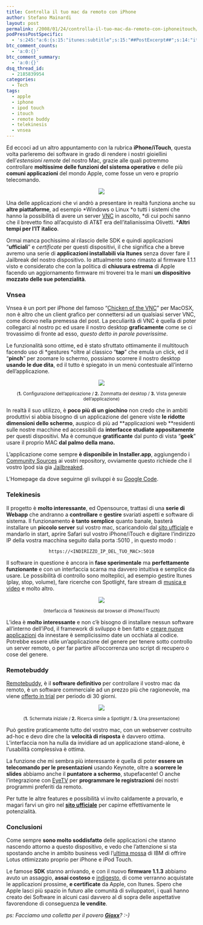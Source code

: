 ```yaml
---
title: Controlla il tuo mac da remoto con iPhone
author: Stefano Mainardi
layout: post
permalink: /2008/01/24/controlla-il-tuo-mac-da-remoto-con-iphoneitouch/
podPressPostSpecific:
  - 's:245:"a:6:{s:15:"itunes:subtitle";s:15:"##PostExcerpt##";s:14:"itunes:summary";s:15:"##PostExcerpt##";s:15:"itunes:keywords";s:17:"##WordPressCats##";s:13:"itunes:author";s:10:"##Global##";s:15:"itunes:explicit";s:2:"No";s:12:"itunes:block";s:2:"No";}";'
btc_comment_counts:
  - 'a:0:{}'
btc_comment_summary:
  - 'a:0:{}'
dsq_thread_id:
  - 2185839954
categories:
  - Tech
tags:
  - apple
  - iphone
  - ipod touch
  - itouch
  - remote buddy
  - telekinesis
  - vnsea
---
```

Ed eccoci ad un altro appuntamento con la rubrica **iPhone/iTouch**, questa volta parleremo dei software in grado di rendere i nostri gioiellini dell&#8217;*estensioni remote* del nostro Mac, grazie alle quali potremmo controllare **moltissime delle funzioni del sistema operativo** e delle più **comuni applicazioni** del mondo Apple, come fosse un vero e proprio telecomando.

<p align="center">
  <img src="http://www.stefanomainardi.com/wp-content/uploads/Varie/remote.png" />
</p>

Una delle applicazioni che vi andrò a presentare in realtà funziona anche su **altre piattaforme**, ad esempio *Windows o Linux *o tutti i sistemi che hanno la possibilità di avere un server [VNC][1] in ascolto, *di cui pochi sanno che il brevetto fino all&#8217;acquisto di AT&T era dell&#8217;italianissima Olivetti. ***Altri tempi per l&#8217;IT italico**.

Ormai manca pochissimo al rilascio delle SDK e quindi applicazioni &#8220;**ufficiali**&#8221; e *certificate* per questi dispositivi, il che significa che a breve avremo una serie di **applicazioni installabili via Itunes** senza dover fare il Jailbreak del nostro dispositivo. Io attualmente sono rimasto al firmware 1.1.1 visto e considerato che con la politica di **chiusura estrema** di Apple facendo un aggiornamento firmware mi troverei tra le mani **un dispositivo mozzato delle sue potenzialità**.

<!--more-->

### Vnsea

Vnsea è un port per iPhone del famoso &#8220;[Chicken of the VNC][2]&#8221; per MacOSX, non è altro che un client grafico per connettersi ad un qualsiasi server VNC, come dicevo nella premessa del post. La peculiarità di VNC è quella di poter collegarci al nostro pc ed usare il nostro desktop **graficamente** come se ci trovassimo di fronte ad esso, *questo detto in parole poverissime*.

Le funzionalità sono ottime, ed è stato sfruttato ottimamente il multitouch facendo uso di *gestures *oltre al classico &#8220;**tap**&#8221; che emula un click, ed il &#8220;**pinch**&#8221; per zoomare lo schermo, possiamo scorrere il nostro desktop **usando le due dita**, ed il tutto è spiegato in un menù contestuale all&#8217;interno dell&#8217;applicazione.

<p style="text-align: center">
  <img src="http://www.stefanomainardi.com/wp-content/uploads/Varie/vnsea.jpg" />
</p>

<p align="center">
  <small>(<strong>1.</strong> Configurazione dell&#8217;applicazione / <strong>2.</strong> Zommatta del desktop / <strong>3.</strong> Vista generale dell&#8217;applicazione)</small>
</p>

In realtà il suo utilizzo, è **poco più di un giochino** non credo che in ambiti produttivi si abbia bisogno di un applicazione del genere viste **le ridotte dimensioni dello schermo**, auspico di più ad **applicazioni web **residenti sulle nostre macchine ed accessibili da **interfacce studiate appositamente** per questi dispositivi. Ma è comunque **gratificante** dal punto di vista &#8220;**geek**&#8221; usare il proprio MAC **dal palmo della mano.**

L&#8217;applicazione come sempre **è disponibile in Installer.app**, aggiungendo i <a href="http://www.google.it/search?q=community+sources&ie=utf-8&oe=utf-8&aq=t&rls=org.mozilla:it:official&client=firefox-a" target="_blank">Community Sources</a> ai vostri repository, ovviamente questo richiede che il vostro Ipod sia gia <a href="http://www.stefanomainardi.com/2007/10/24/il-futuro-in-un-tocco/" title="Ne avevo parlato qui" target="_blank">Jailbreaked</a>.

L&#8217;Homepage da dove seguirne gli sviluppi è su [Google Code][3].

### Telekinesis

Il progetto è **molto interessante**, ed Opensource, trattasi di una **serie di <acronym>Webapp</acronym>** che andranno a **controllare** e **gestire** svariati aspetti e software di sistema. Il funzionamento **è tanto semplice** quanto banale, basterà installare un **piccolo server** sul vostro mac, scaricandolo dal [sito ufficiale][4] e mandarlo in start, aprire Safari sul vostro iPhone/iTouch e digitare l&#8217;indirizzo IP della vostra macchina seguito dalla porta :5010 , in questo modo :

<p align="center">
  <code>https://&lt;INDIRIZZO_IP_DEL_TUO_MAC&gt;:5010</code>
</p>

Il software in questione è ancora in **fase sperimentale** ma **perfettamente funzionante** e con un interfaccia scarna ma davvero intuitiva e semplice da usare. Le possibilità di controllo sono molteplici, ad esempio gestire Itunes (play, stop, volume), fare ricerche con Spotlight, fare stream di <a href="http://code.google.com/p/telekinesis/wiki/MediaStreaming" target="_blank">musica e video</a> e molto altro.

<p style="text-align: center">
  <img src="http://www.stefanomainardi.com/wp-content/uploads/Varie/telekinesis.jpg" />
</p>

<p style="text-align: center">
  <small> (Interfaccia di Telekinesis dal browser di iPhone/iTouch)</small>
</p>

L&#8217;idea è **molto interessante** e non c&#8217;è bisogno di installare nessun software all&#8217;interno dell&#8217;iPod, il framework di sviluppo è ben fatto e [creare nuove applicazioni][5] da innestare è semplicissimo date un occhiata al codice. Potrebbe essere utile un&#8217;applicazione del genere per tenere sotto controllo un server remoto, o per far partire all&#8217;occorrenza uno script di recupero o cose del genere.

### Remotebuddy

[Remotebuddy][6], è il **software definitivo** per controllare il vostro mac da remoto, è un software commerciale ad un prezzo più che ragionevole, ma viene [offerto in trial][7] per periodo di 30 giorni.

<p style="text-align: center">
  <img src="http://www.stefanomainardi.com/wp-content/uploads/Varie/remotebuddy.jpg" />
</p>

<p style="text-align: center">
  <small>(<strong>1.</strong> Schermata iniziale / <strong>2.</strong> Ricerca simile a Spotlight / <strong>3.</strong> Una presentazione)</small>
</p>

Può gestire praticamente tutto del vostro mac, con un webserver costruito ad-hoc e devo dire che la **velocità di risposta** è davvero ottima. L&#8217;interfaccia non ha nulla da invidiare ad un applicazione stand-alone, è l&#8217;usabilità complessiva è ottima.

La funzione che mi sembra più interessante è quella di poter **essere un telecomando per le presentazioni** usando Keynote, oltre a **scorrere le slides** abbiamo anche il **puntatore a schermo**, stupefacente! O anche l&#8217;integrazione con [EyeTV][8] per **programmare le registrazioni** dei nostri programmi preferiti da remoto.

Per tutte le altre features e possibilità vi invito caldamente a provarlo, e magari farvi un giro nel **[sito ufficiale][6]** per capirne effettivamente le potenzialità.

### Conclusioni

Come sempre **sono molto soddisfatto** delle applicazioni che stanno nascendo attorno a questo dispositivo, e vedo che l&#8217;attenzione si sta spostando anche in ambito business vedi l&#8217;<a href="http://biz.yahoo.com/ap/080115/apple_ibm.html?.v=1" target="_blank">ultima mossa</a> di IBM di offrire Lotus ottimizzato proprio per iPhone e iPod Touch.

Le famose **SDK** stanno arrivando, e con il nuovo **firmware 1.1.3** abbiamo avuto un assaggio, **assai costoso** e [indigesto][9], di come verranno acquistate le applicazioni prossime, **e certificate** da Apple, con Itunes. Spero che Apple lasci più spazio in futuro alle comunità di sviluppatori, i quali hanno creato dei Software in alcuni casi davvero al di sopra delle aspettative favorendone di conseguenza **le vendite**.

*ps: Facciamo una colletta per il povero [**Gioxx**][10]? :-)*

 [1]: http://it.wikipedia.org/wiki/Virtual_Network_Computing
 [2]: http://www.geekspiff.com/software/cotvnc/
 [3]: http://code.google.com/p/vnsea/
 [4]: http://code.google.com/p/telekinesis/
 [5]: http://code.google.com/p/telekinesis/wiki/CreatingApplications
 [6]: http://www.iospirit.com/index.php?mode=view&obj_type=infogroup&obj_id=24&o_infogroup_objcode=infogroup-23&o1_infogroup_objcode=html-141&sid=5405701Gb5c10722cdf2c0a7
 [7]: http://www.iospirit.com/remotebuddy/download/
 [8]: http://www.elgato.com/elgato/int/mainmenu/home.en.html
 [9]: http://www.melamorsicata.it/mela/2008/01/17/tangente-sulle-applicazioni-per-itouch-arriva-la-petizione/
 [10]: http://gioxx.org/2008/01/17/e-stato-bello-non-averti-incontrato/
